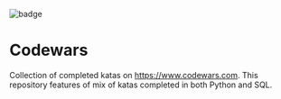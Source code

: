 ![badge](https://www.codewars.com/users/tav_/badges/large)

# Codewars

Collection of completed katas on https://www.codewars.com. This repository features of mix of katas completed in both Python and SQL.
